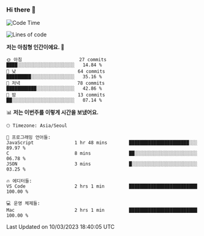### Hi there 👋

<!--START_SECTION:waka-->
![Code Time](http://img.shields.io/badge/Code%20Time-91%20hrs%2010%20mins-blue)

![Lines of code](https://img.shields.io/badge/%EC%A0%80%EB%8A%94%20%EC%97%AC%ED%83%9C%EA%B9%8C%EC%A7%80%20-95.0%20thousand%20%EC%A4%84%EC%9D%98%20%EC%BD%94%EB%93%9C%EB%A5%BC%20%EC%9E%91%EC%84%B1%ED%96%88%EC%96%B4%EC%9A%94.-blue)

**저는 아침형 인간이에요. 🐤** 

```text
🌞 아침                     27 commits          ████░░░░░░░░░░░░░░░░░░░░░   14.84 % 
🌆 낮　                     64 commits          █████████░░░░░░░░░░░░░░░░   35.16 % 
🌃 저녁                     78 commits          ███████████░░░░░░░░░░░░░░   42.86 % 
🌙 밤　                     13 commits          ██░░░░░░░░░░░░░░░░░░░░░░░   07.14 % 
```


📊 **저는 이번주를 이렇게 시간을 보냈어요.** 

```text
🕑︎ Timezone: Asia/Seoul

💬 프로그래밍 언어들: 
JavaScript               1 hr 48 mins        ██████████████████████░░░   89.97 % 
C                        8 mins              ██░░░░░░░░░░░░░░░░░░░░░░░   06.78 % 
JSON                     3 mins              █░░░░░░░░░░░░░░░░░░░░░░░░   03.25 % 

🔥 에디터들: 
VS Code                  2 hrs 1 min         █████████████████████████   100.00 % 

💻 운영 체제들: 
Mac                      2 hrs 1 min         █████████████████████████   100.00 % 
```


 Last Updated on 10/03/2023 18:40:05 UTC
<!--END_SECTION:waka-->
